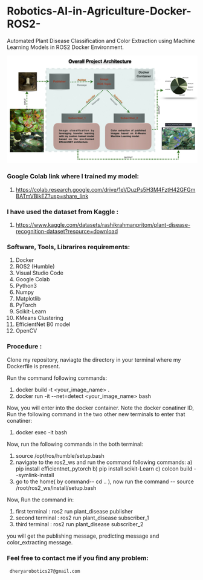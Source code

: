 # Robotics-AI-in-Agriculture-Docker-ROS2-
Automated Plant Disease Classification and Color Extraction using Machine Learning Models in ROS2 Docker Environment.

![Overall Project Architecture](https://github.com/Dherya27/Robotics-AI-in-Agriculture-Docker-ROS2-/blob/main/Overall_Project_Architecture.001.jpeg)

### Google Colab link where I trained my model: 

 1. https://colab.research.google.com/drive/1eVDuzPs5H3M4FztH42GFGmBATmVBlkEZ?usp=share_link

### I have used the dataset from Kaggle : 

 1. https://www.kaggle.com/datasets/rashikrahmanpritom/plant-disease-recognition-dataset?resource=download

### Software, Tools, Librarires requirements:

 1. Docker
 2. ROS2 (Humble)
 3. Visual Studio Code
 4. Google Colab
 5. Python3
 6. Numpy
 7. Matplotlib
 8. PyTorch
 9. Scikit-Learn
 10. KMeans Clustering
 11. EfficientNet B0 model
 12. OpenCV

### Procedure :

   Clone my repository, naviagte the directory in your terminal where my Dockerfile is present.

   Run the command following commands: 
   1. docker build -t <your_image_name> .
   2. docker run -it --net=detect <your_image_name> bash 
   
   Now, you will enter into the docker container. Note the docker conatiner ID, Run the following command in the two other new terminals to enter that conatiner:
   1. docker exec -it <conatiner ID> bash  

   Now, run the following commands in the both terminal:
   1. source /opt/ros/humble/setup.bash
   2. navigate to the ros2_ws and run the command following commands:
       a) pip install efficientnet_pytorch
       b) pip install scikit-Learn
       c) colcon build --symlink-install  
   3. go to the home( by command-- cd .. ), now run the command -- source /root/ros2_ws/install/setup.bash

   Now, Run the command in:
   1. first terminal : ros2 run plant_disease publisher 
   2. second terminal : ros2 run plant_disease subscriber_1
   3. third terminal : ros2 run plant_disease subscriber_2 

   you will get the publishing message, predicting message and color_extracting message.

### Feel free to contact me if you find any problem:
     dheryarobotics27@gmail.com





